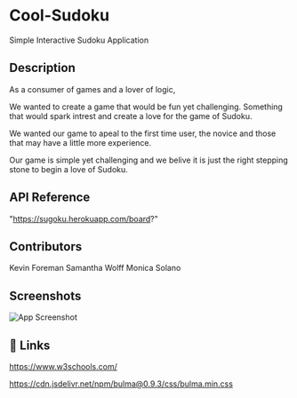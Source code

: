 # Cool-Sudoku 

Simple Interactive Sudoku Application

## Description 
As a consumer of games and a lover of logic,

We wanted to create a game that would be fun yet challenging. Something that would spark intrest and create a love for the game of Sudoku. 

We wanted our game to apeal to the first time user, the novice and those that may have a little more experience. 

Our game is simple yet challenging and we belive it is just the right stepping stone to begin a love of Sudoku.

## API Reference 
"https://sugoku.herokuapp.com/board?"


## Contributors
Kevin Foreman
Samantha Wolff 
Monica Solano

## Screenshots
![App Screenshot](https://via.placeholder.com/468x300?text=App+Screenshot+Here)

## 🔗 Links
https://www.w3schools.com/

https://cdn.jsdelivr.net/npm/bulma@0.9.3/css/bulma.min.css
